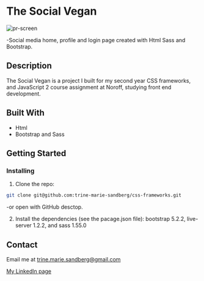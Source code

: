 # The Social Vegan

![pr-screen](https://user-images.githubusercontent.com/91562336/200136089-4fb524aa-452c-4ac2-ba10-1a77e8fc5cc0.PNG)

-Social media home, profile and login page created with Html Sass and Bootstrap.

## Description

The Social Vegan is a project I built for my second year CSS frameworks, and JavaScript 2 course assignment at Noroff, studying front end development.

## Built With

- Html
- Bootstrap and Sass

## Getting Started

### Installing

1. Clone the repo:

```bash
git clone git@github.com:trine-marie-sandberg/css-frameworks.git
```
-or open with GitHub desctop. 

2. Install the dependencies (see the pacage.json file): bootstrap 5.2.2, live-server 1.2.2, and sass 1.55.0

## Contact

Email me at trine.marie.sandberg@gmail.com

[My LinkedIn page](https://www.linkedin.com/in/trine-sandberg-5aa86b206/)
